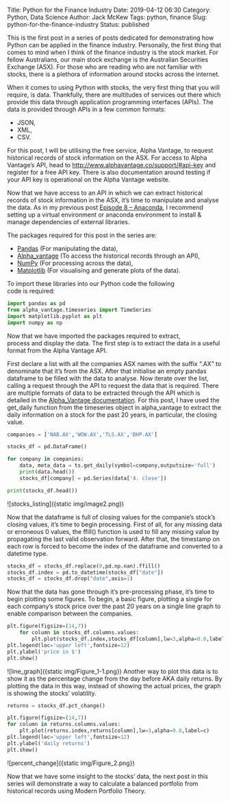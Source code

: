 Title: Python for the Finance Industry
Date: 2019-04-12 06:30
Category: Python, Data Science
Author: Jack McKew
Tags: python, finance
Slug: python-for-the-finance-industry
Status: published

This is the first post in a series of posts dedicated for demonstrating how Python can be applied in the finance industry. Personally, the first thing that comes to mind when I think of the finance industry is the stock market. For fellow Australians, our main stock exchange is the Australian Securities Exchange (ASX). For those who are reading who are not familiar with stocks, there is a plethora of information around stocks across the internet.

When it comes to using Python with stocks, the very first thing that you will require, is data. Thankfully, there are multitudes of services out there which provide this data through application programming interfaces (APIs). The data is provided through APIs in a few common formats:

-   JSON,
-   XML,
-   CSV.

For this post, I will be utilising the free service, Alpha Vantage, to request historical records of stock information on the ASX. For access to Alpha Vantage’s API, head to <http://www.alphavantage.co/support/#api-key> and register for a free API key. There is also documentation around testing if your API key is operational on the Alpha Vantage website.

Now that we have access to an API in which we can extract historical records of stock information in the ASX, it’s time to manipulate and analyse the data. As in my previous post [Episode 8 – Anaconda](https://jackmckew.dev/episode-8-anaconda.html), I recommend setting up a virtual environment or anaconda environment to install & manage dependencies of external libraries.

The packages required for this post in the series are:

-   [Pandas](https://pandas.pydata.org/) (For manipulating the data),
-   [Alpha\_vantage](https://github.com/RomelTorres/alpha_vantage) (To access the historical records through an API),
-   [NumPy](https://www.numpy.org/) (For processing across the data),
-   [Matplotlib](https://matplotlib.org/) (For visualising and generate plots of the data).

To import these libraries into our Python code the following\
code is required:

``` python
import pandas as pd
from alpha_vantage.timeseries import TimeSeries
import matplotlib.pyplot as plt
import numpy as np
```

Now that we have imported the packages required to extract,\
process and display the data. The first step is to extract the data in a useful\
format from the Alpha Vantage API.

First declare a list with all the companies ASX names with the suffix “.AX” to denominate that it’s from the ASX. After that initialise an empty pandas dataframe to be filled with the data to analyse. Now iterate over the list, calling a request through the API to request the data that is required. There are multiple formats of data to be extracted through the API which is detailed in the [Alpha\_Vantage documentation](https://alpha-vantage.readthedocs.io/en/latest/). For this post, I have used the get\_daily function from the timeseries object in alpha\_vantage to extract the daily information on a stock for the past 20 years, in particular, the closing value.

``` python
companies = ['NAB.AX','WOW.AX','TLS.AX','BHP.AX']

stocks_df = pd.DataFrame()

for company in companies:
    data, meta_data = ts.get_daily(symbol=company,outputsize='full')
    print(data.head())
    stocks_df[company] = pd.Series(data['4. close'])

print(stocks_df.head())
```

![stocks_listing]({static img/image2.png})

Now that the dataframe is full of closing values for the companie’s stock’s closing values, it’s time to begin processing. First of all, for any missing data or erroneous 0 values, the ffill() function is used to fill any missing value by propagating the last valid observation forward. After that, the timestamp on each row is forced to become the index of the dataframe and converted to a datetime type.

``` python
stocks_df = stocks_df.replace(0,pd.np.nan).ffill()
stocks_df.index = pd.to_datetime(stocks_df["date"])
stocks_df = stocks_df.drop("date",axis=1)
```

Now that the data has gone through it’s pre-processing phase, it’s time to begin plotting some figures. To begin, a basic figure, plotting a single for each company’s stock price over the past 20 years on a single line graph to enable comparison between the companies.

``` python
plt.figure(figsize=(14,7))
    for column in stocks_df.columns.values:
        plt.plot(stocks_df.index,stocks_df[column],lw=3,alpha=0.8,label=c)
plt.legend(loc='upper left',fontsize=12)
plt.ylabel('price in $')
plt.show()
```

![line_graph]({static img/Figure_1-1.png})
Another way to plot this data is to show it as the percentage change from the day before AKA daily returns. By plotting the data in this way, instead of showing the actual prices, the graph is showing the stocks’ volatility.

``` python
returns = stocks_df.pct_change()

plt.figure(figsize=(14,7))
for column in returns.columns.values:
    plt.plot(returns.index,returns[column],lw=3,alpha=0.8,label=c)
plt.legend(loc='upper left',fontsize=12)
plt.ylabel('daily returns')
plt.show()
```

![percent_change]({static img/Figure_2.png})

Now that we have some insight to the stocks’ data, the next post in this series will demonstrate a way to calculate a balanced portfolio from historical records using Modern Portfolio Theory.